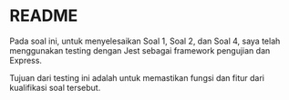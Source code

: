 # README

Pada soal ini, untuk menyelesaikan Soal 1, Soal 2, dan Soal 4, saya telah menggunakan testing dengan Jest sebagai framework pengujian dan Express. 

Tujuan dari testing ini adalah untuk memastikan fungsi dan fitur dari kualifikasi soal tersebut.
